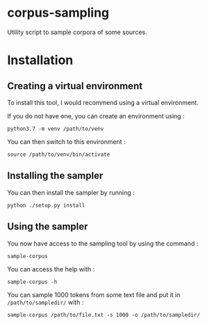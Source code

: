 # corpus-sampling

Utility script to sample corpora of some sources.

# Installation

## Creating a virtual environment

To install this tool, I would recommend using a virtual environment.

If you do not have one, you can create an environment using :

`python3.7 -m venv /path/to/venv`

You can then switch to this environment :

`source /path/to/venv/bin/activate`

## Installing the sampler

You can then install the sampler by running :

`python ./setup.py install`

## Using the sampler

You now have access to the sampling tool by using the command :

`sample-corpus`

You can access the help with :

`sample-corpus -h`

You can sample 1000 tokens from some text file and put it in `/path/to/sampledir/` with :

`sample-corpus /path/to/file.txt -s 1000 -o /path/to/sampledir/`
